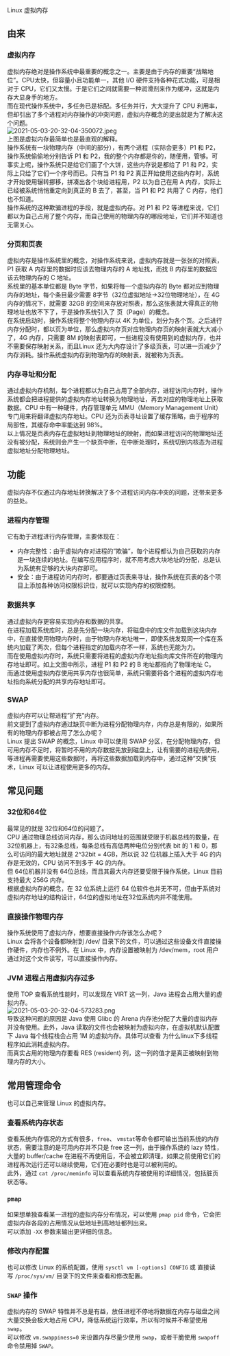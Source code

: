 Linux 虚拟内存
<a name="GZ8NN"></a>
## 由来
<a name="MWRpr"></a>
### 虚拟内存
虚拟内存绝对是操作系统中最重要的概念之一。主要是由于内存的重要“战略地位”。CPU太快，但容量小且功能单一，其他 I/O 硬件支持各种花式功能，可是相对于 CPU，它们又太慢。于是它们之间就需要一种润滑剂来作为缓冲，这就是内存大显身手的地方。<br />而在现代操作系统中，多任务已是标配。多任务并行，大大提升了 CPU 利用率，但却引出了多个进程对内存操作的冲突问题，虚拟内存概念的提出就是为了解决这个问题。<br />![2021-05-03-20-32-04-350072.jpeg](https://cdn.nlark.com/yuque/0/2021/jpeg/396745/1620045230588-9725c335-37c3-43f5-87bd-4965b33a6a14.jpeg#clientId=uefa89a5e-2b4b-4&from=ui&id=uc2b76a76&originHeight=367&originWidth=599&originalType=binary&size=14471&status=done&style=shadow&taskId=u8ecb523a-e4b7-4c63-870f-f9c901f39fe)<br />上图是虚拟内存最简单也是最直观的解释。<br />操作系统有一块物理内存（中间的部分），有两个进程（实际会更多）P1 和 P2，操作系统偷偷地分别告诉 P1 和 P2，我的整个内存都是你的，随便用，管够。可事实上呢，操作系统只是给它们画了个大饼，这些内存说是都给了 P1 和 P2，实际上只给了它们一个序号而已。只有当 P1 和 P2 真正开始使用这些内存时，系统才开始使用辗转挪移，拼凑出各个块给进程用，P2 以为自己在用 A 内存，实际上已经被系统悄悄重定向到真正的 B 去了，甚至，当 P1 和 P2 共用了 C 内存，他们也不知道。<br />操作系统的这种欺骗进程的手段，就是虚拟内存。对 P1 和 P2 等进程来说，它们都以为自己占用了整个内存，而自己使用的物理内存的哪段地址，它们并不知道也无需关心。
<a name="AevgE"></a>
### 分页和页表
虚拟内存是操作系统里的概念，对操作系统来说，虚拟内存就是一张张的对照表，P1 获取 A 内存里的数据时应该去物理内存的 A 地址找，而找 B 内存里的数据应该去物理内存的 C 地址。<br />系统里的基本单位都是 Byte 字节，如果将每一个虚拟内存的 Byte 都对应到物理内存的地址，每个条目最少需要 8字节（32位虚拟地址->32位物理地址），在 4G 内存的情况下，就需要 32GB 的空间来存放对照表，那么这张表就大得真正的物理地址也放不下了，于是操作系统引入了 页（Page）的概念。<br />在系统启动时，操作系统将整个物理内存以 4K 为单位，划分为各个页。之后进行内存分配时，都以页为单位，那么虚拟内存页对应物理内存页的映射表就大大减小了，4G 内存，只需要 8M 的映射表即可，一些进程没有使用到的虚拟内存，也并不需要保存映射关系，而且Linux 还为大内存设计了多级页表，可以进一页减少了内存消耗。操作系统虚拟内存到物理内存的映射表，就被称为页表。
<a name="q8bVd"></a>
### 内存寻址和分配
通过虚拟内存机制，每个进程都以为自己占用了全部内存，进程访问内存时，操作系统都会把进程提供的虚拟内存地址转换为物理地址，再去对应的物理地址上获取数据。CPU 中有一种硬件，内存管理单元 MMU（Memory Management Unit）专门用来将翻译虚拟内存地址。CPU 还为页表寻址设置了缓存策略，由于程序的局部性，其缓存命中率能达到 98%。<br />以上情况是页表内存在虚拟地址到物理地址的映射，而如果进程访问的物理地址还没有被分配，系统则会产生一个缺页中断，在中断处理时，系统切到内核态为进程虚拟地址分配物理地址。
<a name="b1bUq"></a>
## 功能
虚拟内存不仅通过内存地址转换解决了多个进程访问内存冲突的问题，还带来更多的益处。
<a name="LoypI"></a>
### 进程内存管理
它有助于进程进行内存管理，主要体现在：

- 内存完整性：由于虚拟内存对进程的”欺骗”，每个进程都认为自己获取的内存是一块连续的地址。在编写应用程序时，就不用考虑大块地址的分配，总是认为系统有足够的大块内存即可。
- 安全：由于进程访问内存时，都要通过页表来寻址，操作系统在页表的各个项目上添加各种访问权限标识位，就可以实现内存的权限控制。
<a name="GxNpt"></a>
### 数据共享
通过虚拟内存更容易实现内存和数据的共享。<br />在进程加载系统库时，总是先分配一块内存，将磁盘中的库文件加载到这块内存中，在直接使用物理内存时，由于物理内存地址唯一，即使系统发现同一个库在系统内加载了两次，但每个进程指定的加载内存不一样，系统也无能为力。<br />而在使用虚拟内存时，系统只需要将进程的虚拟内存地址指向库文件所在的物理内存地址即可。如上文图中所示，进程 P1 和 P2 的 B 地址都指向了物理地址 C。<br />而通过使用虚拟内存使用共享内存也很简单，系统只需要将各个进程的虚拟内存地址指向系统分配的共享内存地址即可。
<a name="GZV0o"></a>
### SWAP
虚拟内存可以让帮进程”扩充”内存。<br />前文提到了虚拟内存通过缺页中断为进程分配物理内存，内存总是有限的，如果所有的物理内存都被占用了怎么办呢？<br />Linux 提出 SWAP 的概念，Linux 中可以使用 SWAP 分区，在分配物理内存，但可用内存不足时，将暂时不用的内存数据先放到磁盘上，让有需要的进程先使用，等进程再需要使用这些数据时，再将这些数据加载到内存中，通过这种”交换”技术，Linux 可以让进程使用更多的内存。
<a name="w7i80"></a>
## 常见问题
<a name="XJLOu"></a>
### 32位和64位
最常见的就是 32位和64位的问题了。<br />CPU 通过物理总线访问内存，那么访问地址的范围就受限于机器总线的数量，在32位机器上，有32条总线，每条总线有高低两种电位分别代表 bit 的 1 和 0，那么可访问的最大地址就是 2^32bit = 4GB，所以说 32 位机器上插入大于 4G 的内存是无效的，CPU 访问不到多于 4G 的内存。<br />但 64位机器并没有 64位总线，而且其最大内存还要受限于操作系统，Linux 目前支持最大 256G 内存。<br />根据虚拟内存的概念，在 32 位系统上运行 64 位软件也并无不可，但由于系统对虚拟内存地址的结构设计，64位的虚拟地址在32位系统内并不能使用。
<a name="U82rG"></a>
### 直接操作物理内存
操作系统使用了虚拟内存，想要直接操作内存该怎么办呢？<br />Linux 会将各个设备都映射到 /dev/ 目录下的文件，可以通过这些设备文件直接操作硬件，内存也不例外。在 Linux 中，内存设置被映射为 /dev/mem，root 用户通过对这个文件读写，可以直接操作内存。
<a name="wZrZh"></a>
### JVM 进程占用虚拟内存过多
使用 TOP 查看系统性能时，可以发现在 VIRT 这一列，Java 进程会占用大量的虚拟内存。<br />![2021-05-03-20-32-04-573283.png](https://cdn.nlark.com/yuque/0/2021/png/396745/1620045313321-5695705c-03b9-42bf-87d0-fb3c9478853b.png#clientId=uefa89a5e-2b4b-4&from=ui&id=u484b353b&originHeight=80&originWidth=576&originalType=binary&size=16187&status=done&style=none&taskId=ub70b8778-a975-44af-a50b-31ea84f7455)<br />导致这种问题的原因是 Java 使用 Glibc 的 Arena 内存池分配了大量的虚拟内存并没有使用。此外，Java 读取的文件也会被映射为虚拟内存，在虚拟机默认配置下 Java 每个线程栈会占用 1M 的虚拟内存。具体可以查看 为什么linux下多线程程序如此消耗虚拟内存。<br />而真实占用的物理内存要看 RES (resident) 列，这一列的值才是真正被映射到物理内存的大小。
<a name="NeBgz"></a>
## 常用管理命令
也可以自己来管理 Linux 的虚拟内存。
<a name="SzcKN"></a>
### 查看系统内存状态
查看系统内存情况的方式有很多，`free`、 `vmstat`等命令都可输出当前系统的内存状态，需要注意的是可用内存并不只是 free 这一列，由于操作系统的 lazy 特性，大量的 buffer/cache 在进程不再使用后，不会被立即清理，如果之前使用它们的进程再次运行还可以继续使用，它们在必要时也是可以被利用的。<br />此外，通过 `cat /proc/meminfo` 可以查看系统内存被使用的详细情况，包括脏页状态等。
<a name="m5le8"></a>
### `pmap`
如果想单独查看某一进程的虚拟内存分布情况，可以使用 `pmap pid` 命令，它会把虚拟内存各段的占用情况从低地址到高地址都列出来。<br />可以添加 `-XX` 参数来输出更详细的信息。
<a name="nCNgj"></a>
### 修改内存配置
也可以修改 Linux 的系统配置，使用 `sysctl vm [-options] CONFIG` 或 直接读写 `/proc/sys/vm/` 目录下的文件来查看和修改配置。
<a name="rxr1J"></a>
### `SWAP` 操作
虚拟内存的 SWAP 特性并不总是有益，放任进程不停地将数据在内存与磁盘之间大量交换会极大地占用 CPU，降低系统运行效率，所以有时候并不希望使用 `swap`。<br />可以修改 `vm.swappiness=0` 来设置内存尽量少使用 `swap`，或者干脆使用 `swapoff` 命令禁用掉 `SWAP`。
